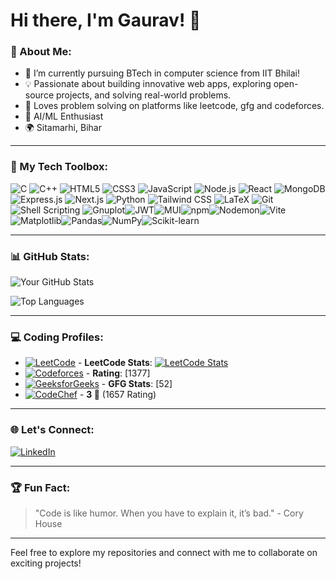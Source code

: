 

# Hi there, I'm Gaurav! 👋

### 🌟 About Me:
- 🔭 I’m currently pursuing BTech in computer science from IIT Bhilai!
- 💡 Passionate about building innovative web apps, exploring open-source projects, and solving real-world problems.
- 🌱 Loves problem solving on platforms like leetcode, gfg and codeforces.
- 🎨 AI/ML Enthusiast
- 🌍 Sitamarhi, Bihar

---

### 🚀 My Tech Toolbox:

![C](https://img.shields.io/badge/C-A8B9CC?style=for-the-badge&logo=c&logoColor=white)
![C++](https://img.shields.io/badge/C++-00599C?style=for-the-badge&logo=cplusplus&logoColor=white)
![HTML5](https://img.shields.io/badge/HTML5-E34F26?style=for-the-badge&logo=html5&logoColor=white)
![CSS3](https://img.shields.io/badge/CSS3-1572B6?style=for-the-badge&logo=css3&logoColor=white)
![JavaScript](https://img.shields.io/badge/JavaScript-F7DF1E?style=for-the-badge&logo=javascript&logoColor=black)
![Node.js](https://img.shields.io/badge/Node.js-339933?style=for-the-badge&logo=nodedotjs&logoColor=white)
![React](https://img.shields.io/badge/React-61DAFB?style=for-the-badge&logo=react&logoColor=black)
![MongoDB](https://img.shields.io/badge/MongoDB-47A248?style=for-the-badge&logo=mongodb&logoColor=white)
![Express.js](https://img.shields.io/badge/Express.js-000000?style=for-the-badge&logo=express&logoColor=white)
![Next.js](https://img.shields.io/badge/Next.js-000000?style=for-the-badge&logo=nextdotjs&logoColor=white)
![Python](https://img.shields.io/badge/Python-3776AB?style=for-the-badge&logo=python&logoColor=white)
![Tailwind CSS](https://img.shields.io/badge/Tailwind_CSS-38B2AC?style=for-the-badge&logo=tailwind-css&logoColor=white)
![LaTeX](https://img.shields.io/badge/LaTeX-008080?style=for-the-badge&logo=latex&logoColor=white)
![Git](https://img.shields.io/badge/Git-F05032?style=for-the-badge&logo=git&logoColor=white)
![Shell Scripting](https://img.shields.io/badge/Shell_Scripting-4EAA25?style=for-the-badge&logo=gnu-bash&logoColor=white)
![Gnuplot](https://img.shields.io/badge/Gnuplot-005571?style=for-the-badge&logo=gnu&logoColor=white)![JWT](https://img.shields.io/badge/JWT-000000?style=for-the-badge&logo=jsonwebtokens&logoColor=white)![MUI](https://img.shields.io/badge/MUI-007FFF?style=for-the-badge&logo=mui&logoColor=white)![npm](https://img.shields.io/badge/npm-CB3837?style=for-the-badge&logo=npm&logoColor=white)![Nodemon](https://img.shields.io/badge/Nodemon-76D04B?style=for-the-badge&logo=nodemon&logoColor=black)![Vite](https://img.shields.io/badge/Vite-646CFF?style=for-the-badge&logo=vite&logoColor=white)![Matplotlib](https://img.shields.io/badge/Matplotlib-3776AB?style=for-the-badge&logo=python&logoColor=white)![Pandas](https://img.shields.io/badge/Pandas-150458?style=for-the-badge&logo=pandas&logoColor=white)![NumPy](https://img.shields.io/badge/NumPy-013243?style=for-the-badge&logo=numpy&logoColor=white)![Scikit-learn](https://img.shields.io/badge/Scikit--learn-F7931E?style=for-the-badge&logo=scikit-learn&logoColor=white)

---

### 📊 GitHub Stats:

![Your GitHub Stats](https://github-readme-stats.vercel.app/api?username=Gaurav-k-Gupta&show_icons=true&theme=radical)

![Top Languages](https://github-readme-stats.vercel.app/api/top-langs/?username=Gaurav-k-Gupta&layout=compact&theme=radical)

---

### 💻 Coding Profiles:
 
- [![LeetCode](https://img.shields.io/badge/LeetCode-FFA116?style=for-the-badge&logo=leetcode&logoColor=white)](https://leetcode.com/Codewith_gaurav) - **LeetCode Stats**: [![LeetCode Stats](https://leetcard.jacoblin.cool/Codewith_gaurav)](https://leetcode.com/Codewith_gaurav)
- [![Codeforces](https://img.shields.io/badge/Codeforces-1F8ACB?style=for-the-badge&logo=codeforces&logoColor=white)](https://codeforces.com/profile/gauravkrgupta0954) - **Rating**: [1377]
- [![GeeksforGeeks](https://img.shields.io/badge/GeeksforGeeks-0F9D58?style=for-the-badge&logo=geeksforgeeks&logoColor=white)](https://auth.geeksforgeeks.org/user/gauravgu4tww) - **GFG Stats**: [52]
- [![CodeChef](https://img.shields.io/badge/CodeChef-5B4638?style=for-the-badge&logo=codechef&logoColor=white)](https://www.codechef.com/users/gauravkr54) - **3 🌟** (1657 Rating)

---

### 🌐 Let's Connect:

[![LinkedIn](https://img.shields.io/badge/LinkedIn-0A66C2?style=for-the-badge&logo=linkedin&logoColor=white)](https://www.linkedin.com/in/gaurav-kumar-25554430b/)

---

### 🏆 Fun Fact:
> "Code is like humor. When you have to explain it, it’s bad." - Cory House

---

Feel free to explore my repositories and connect with me to collaborate on exciting projects!
